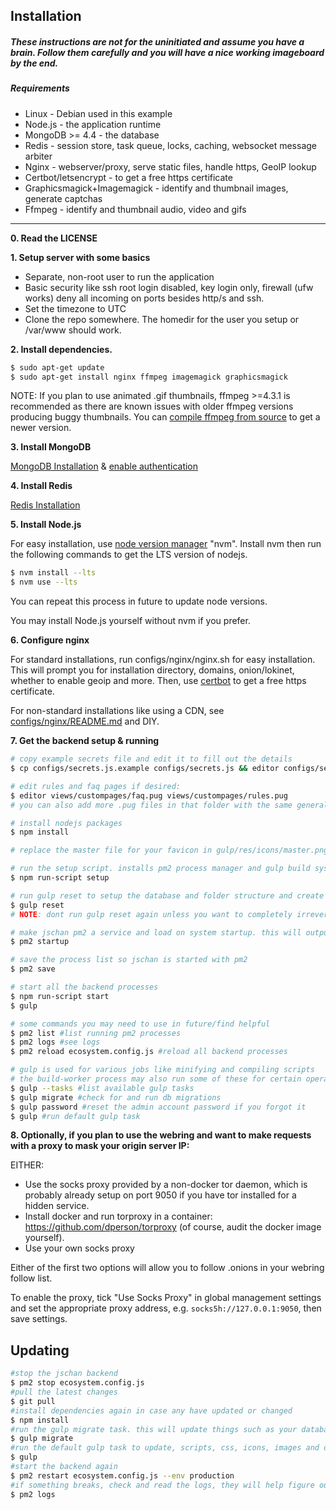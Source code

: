## Installation
##### These instructions are not for the uninitiated and assume you have a brain. Follow them carefully and you will have a nice working imageboard by the end.

##### Requirements
- Linux - Debian used in this example
- Node.js - the application runtime
- MongoDB >= 4.4 - the database
- Redis - session store, task queue, locks, caching, websocket message arbiter
- Nginx - webserver/proxy, serve static files, handle https, GeoIP lookup
- Certbot/letsencrypt - to get a free https certificate
- Graphicsmagick+Imagemagick - identify and thumbnail images, generate captchas
- Ffmpeg - identify and thumbnail audio, video and gifs

-----

**0. Read the LICENSE**

**1. Setup server with some basics**

- Separate, non-root user to run the application
- Basic security like ssh root login disabled, key login only, firewall (ufw works) deny all incoming on ports besides http/s and ssh.
- Set the timezone to UTC
- Clone the repo somewhere. The homedir for the user you setup or /var/www should work.

**2. Install dependencies.**

```bash
$ sudo apt-get update
$ sudo apt-get install nginx ffmpeg imagemagick graphicsmagick
```
NOTE: If you plan to use animated .gif thumbnails, ffmpeg >=4.3.1 is recommended as there are known issues with older ffmpeg versions producing buggy thumbnails. You can [compile ffmpeg from source](https://trac.ffmpeg.org/wiki/CompilationGuide) to get a newer version.

**3. Install MongoDB**

[MongoDB Installation](https://docs.mongodb.com/manual/tutorial/install-mongodb-on-debian/#install-mongodb-community-edition-on-debian) & [enable authentication](https://medium.com/mongoaudit/how-to-enable-authentication-on-mongodb-b9e8a924efac)

**4. Install Redis**

[Redis Installation](https://www.digitalocean.com/community/tutorials/how-to-install-and-secure-redis-on-debian-9)

**5. Install Node.js**

For easy installation, use [node version manager](https://github.com/nvm-sh/nvm) "nvm".
Install nvm then run the following commands to get the LTS version of nodejs.
```bash
$ nvm install --lts
$ nvm use --lts
```
You can repeat this process in future to update node versions.

You may install Node.js yourself without nvm if you prefer.

**6. Configure nginx**

For standard installations, run configs/nginx/nginx.sh for easy installation. This will prompt you for installation directory, domains, onion/lokinet, whether 
to enable geoip and more. Then, use [certbot](https://certbot.eff.org/) to get a free https certificate.

For non-standard installations like using a CDN, see [configs/nginx/README.md](configs/nginx/README.md) and DIY.

**7. Get the backend setup & running**

```bash
# copy example secrets file and edit it to fill out the details
$ cp configs/secrets.js.example configs/secrets.js && editor configs/secrets.js

# edit rules and faq pages if desired:
$ editor views/custompages/faq.pug views/custompages/rules.pug
# you can also add more .pug files in that folder with the same general format to create other custom pages

# install nodejs packages
$ npm install

# replace the master file for your favicon in gulp/res/icons/master.png

# run the setup script. installs pm2 process manager and gulp build system and runs some gulp tasks.
$ npm run-script setup

# run gulp reset to setup the database and folder structure and create the admin account. **Default admin account details with random password will be printed to the command line.**
$ gulp reset
# NOTE: dont run gulp reset again unless you want to completely irreversibly wipe everything.

# make jschan pm2 a service and load on system startup. this will output some additional commands you need to run to complete the process if you were smart and didnt do everything as "root" user.
$ pm2 startup

# save the process list so jschan is started with pm2
$ pm2 save

# start all the backend processes
$ npm run-script start
$ gulp

# some commands you may need to use in future/find helpful
$ pm2 list #list running pm2 processes
$ pm2 logs #see logs
$ pm2 reload ecosystem.config.js #reload all backend processes

# gulp is used for various jobs like minifying and compiling scripts
# the build-worker process may also run some of these for certain operations e.g. editing global settings in the web panel
$ gulp --tasks #list available gulp tasks
$ gulp migrate #check for and run db migrations
$ gulp password #reset the admin account password if you forgot it
$ gulp #run default gulp task
```

**8. Optionally, if you plan to use the webring and want to make requests with a proxy to mask your origin server IP:**

EITHER:

- Use the socks proxy provided by a non-docker tor daemon, which is probably already setup on port 9050 if you have tor installed for a hidden service.
- Install docker and run torproxy in a container: https://github.com/dperson/torproxy (of course, audit the docker image yourself).
- Use your own socks proxy

Either of the first two options will allow you to follow .onions in your webring follow list.

To enable the proxy, tick "Use Socks Proxy" in global management settings and set the appropriate proxy address, e.g. `socks5h://127.0.0.1:9050`, then save settings.

## Updating

```bash
#stop the jschan backend
$ pm2 stop ecosystem.config.js
#pull the latest changes
$ git pull
#install dependencies again in case any have updated or changed
$ npm install
#run the gulp migrate task. this will update things such as your database schema.
$ gulp migrate
#run the default gulp task to update, scripts, css, icons, images and delete old html
$ gulp
#start the backend again
$ pm2 restart ecosystem.config.js --env production
#if something breaks, check and read the logs, they will help figure out what went wrong
$ pm2 logs
```
